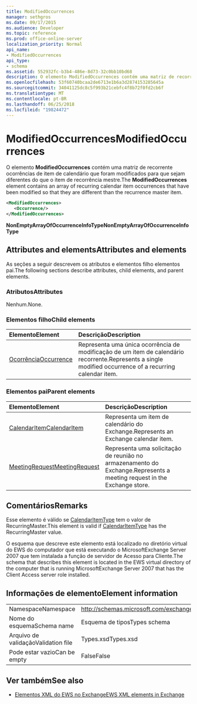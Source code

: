 ```yaml
---
title: ModifiedOccurrences
manager: sethgros
ms.date: 09/17/2015
ms.audience: Developer
ms.topic: reference
ms.prod: office-online-server
localization_priority: Normal
api_name:
- ModifiedOccurrences
api_type:
- schema
ms.assetid: 552932fc-b3b4-486e-8d73-32c0bb10bd68
description: O elemento ModifiedOccurrences contém uma matriz de recorrente ocorrências de item de calendário que foram modificados para que sejam diferentes do que o item de recorrência mestre.
ms.openlocfilehash: 53f60740bcaa2de6713e1b6a3d2874153285645a
ms.sourcegitcommit: 34041125dc8c5f993b21cebfc4f8b72f0fd2cb6f
ms.translationtype: MT
ms.contentlocale: pt-BR
ms.lasthandoff: 06/25/2018
ms.locfileid: "19824472"
---
```

# <a name="modifiedoccurrences"></a><span data-ttu-id="5a972-103">ModifiedOccurrences</span><span class="sxs-lookup"><span data-stu-id="5a972-103">ModifiedOccurrences</span></span>

<span data-ttu-id="5a972-104">O elemento **ModifiedOccurrences** contém uma matriz de recorrente ocorrências de item de calendário que foram modificados para que sejam diferentes do que o item de recorrência mestre.</span><span class="sxs-lookup"><span data-stu-id="5a972-104">The **ModifiedOccurrences** element contains an array of recurring calendar item occurrences that have been modified so that they are different than the recurrence master item.</span></span> 
  
```xml
<ModifiedOccurrences>
   <Occurrence/>
</ModifiedOccurrences>
```

 <span data-ttu-id="5a972-105">**NonEmptyArrayOfOccurrenceInfoType**</span><span class="sxs-lookup"><span data-stu-id="5a972-105">**NonEmptyArrayOfOccurrenceInfoType**</span></span>
## <a name="attributes-and-elements"></a><span data-ttu-id="5a972-106">Attributes and elements</span><span class="sxs-lookup"><span data-stu-id="5a972-106">Attributes and elements</span></span>

<span data-ttu-id="5a972-107">As seções a seguir descrevem os atributos e elementos filho elementos pai.</span><span class="sxs-lookup"><span data-stu-id="5a972-107">The following sections describe attributes, child elements, and parent elements.</span></span>
  
### <a name="attributes"></a><span data-ttu-id="5a972-108">Atributos</span><span class="sxs-lookup"><span data-stu-id="5a972-108">Attributes</span></span>

<span data-ttu-id="5a972-109">Nenhum.</span><span class="sxs-lookup"><span data-stu-id="5a972-109">None.</span></span>
  
### <a name="child-elements"></a><span data-ttu-id="5a972-110">Elementos filho</span><span class="sxs-lookup"><span data-stu-id="5a972-110">Child elements</span></span>

|<span data-ttu-id="5a972-111">**Elemento**</span><span class="sxs-lookup"><span data-stu-id="5a972-111">**Element**</span></span>|<span data-ttu-id="5a972-112">**Descrição**</span><span class="sxs-lookup"><span data-stu-id="5a972-112">**Description**</span></span>|
|:-----|:-----|
|[<span data-ttu-id="5a972-113">Ocorrência</span><span class="sxs-lookup"><span data-stu-id="5a972-113">Occurrence</span></span>](occurrence.md) <br/> |<span data-ttu-id="5a972-114">Representa uma única ocorrência de modificação de um item de calendário recorrente.</span><span class="sxs-lookup"><span data-stu-id="5a972-114">Represents a single modified occurrence of a recurring calendar item.</span></span>  <br/> |
   
### <a name="parent-elements"></a><span data-ttu-id="5a972-115">Elementos pai</span><span class="sxs-lookup"><span data-stu-id="5a972-115">Parent elements</span></span>

|<span data-ttu-id="5a972-116">**Elemento**</span><span class="sxs-lookup"><span data-stu-id="5a972-116">**Element**</span></span>|<span data-ttu-id="5a972-117">**Descrição**</span><span class="sxs-lookup"><span data-stu-id="5a972-117">**Description**</span></span>|
|:-----|:-----|
|[<span data-ttu-id="5a972-118">CalendarItem</span><span class="sxs-lookup"><span data-stu-id="5a972-118">CalendarItem</span></span>](calendaritem.md) <br/> |<span data-ttu-id="5a972-119">Representa um item de calendário do Exchange.</span><span class="sxs-lookup"><span data-stu-id="5a972-119">Represents an Exchange calendar item.</span></span>  <br/> |
|[<span data-ttu-id="5a972-120">MeetingRequest</span><span class="sxs-lookup"><span data-stu-id="5a972-120">MeetingRequest</span></span>](meetingrequest.md) <br/> |<span data-ttu-id="5a972-121">Representa uma solicitação de reunião no armazenamento do Exchange.</span><span class="sxs-lookup"><span data-stu-id="5a972-121">Represents a meeting request in the Exchange store.</span></span>  <br/> |
   
## <a name="remarks"></a><span data-ttu-id="5a972-122">Comentários</span><span class="sxs-lookup"><span data-stu-id="5a972-122">Remarks</span></span>

<span data-ttu-id="5a972-123">Esse elemento é válido se [CalendarItemType](calendaritemtype.md) tem o valor de RecurringMaster.</span><span class="sxs-lookup"><span data-stu-id="5a972-123">This element is valid if [CalendarItemType](calendaritemtype.md) has the RecurringMaster value.</span></span> 
  
<span data-ttu-id="5a972-124">O esquema que descreve este elemento está localizado no diretório virtual do EWS do computador que está executando o MicrosoftExchange Server 2007 que tem instalada a função de servidor de Acesso para Cliente.</span><span class="sxs-lookup"><span data-stu-id="5a972-124">The schema that describes this element is located in the EWS virtual directory of the computer that is running MicrosoftExchange Server 2007 that has the Client Access server role installed.</span></span>
  
## <a name="element-information"></a><span data-ttu-id="5a972-125">Informações de elemento</span><span class="sxs-lookup"><span data-stu-id="5a972-125">Element information</span></span>

|||
|:-----|:-----|
|<span data-ttu-id="5a972-126">Namespace</span><span class="sxs-lookup"><span data-stu-id="5a972-126">Namespace</span></span>  <br/> |http://schemas.microsoft.com/exchange/services/2006/types  <br/> |
|<span data-ttu-id="5a972-127">Nome do esquema</span><span class="sxs-lookup"><span data-stu-id="5a972-127">Schema name</span></span>  <br/> |<span data-ttu-id="5a972-128">Esquema de tipos</span><span class="sxs-lookup"><span data-stu-id="5a972-128">Types schema</span></span>  <br/> |
|<span data-ttu-id="5a972-129">Arquivo de validação</span><span class="sxs-lookup"><span data-stu-id="5a972-129">Validation file</span></span>  <br/> |<span data-ttu-id="5a972-130">Types.xsd</span><span class="sxs-lookup"><span data-stu-id="5a972-130">Types.xsd</span></span>  <br/> |
|<span data-ttu-id="5a972-131">Pode estar vazio</span><span class="sxs-lookup"><span data-stu-id="5a972-131">Can be empty</span></span>  <br/> |<span data-ttu-id="5a972-132">False</span><span class="sxs-lookup"><span data-stu-id="5a972-132">False</span></span>  <br/> |
   
## <a name="see-also"></a><span data-ttu-id="5a972-133">Ver também</span><span class="sxs-lookup"><span data-stu-id="5a972-133">See also</span></span>



- [<span data-ttu-id="5a972-134">Elementos XML do EWS no Exchange</span><span class="sxs-lookup"><span data-stu-id="5a972-134">EWS XML elements in Exchange</span></span>](ews-xml-elements-in-exchange.md)

